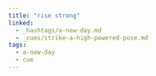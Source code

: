 ```yaml
---
title: "rise strong"
linked:
  - _hashtags/a-new-day.md
  - _cues/strike-a-high-powered-pose.md
tags:
  - a-new-day
  - cue
---
```

